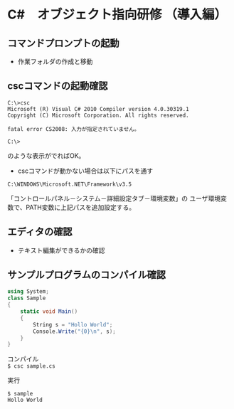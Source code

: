 # C#　オブジェクト指向研修 （導入編）

## コマンドプロンプトの起動

* 作業フォルダの作成と移動

## cscコマンドの起動確認

```
C:\>csc
Microsoft (R) Visual C# 2010 Compiler version 4.0.30319.1
Copyright (C) Microsoft Corporation. All rights reserved.

fatal error CS2008: 入力が指定されていません。

C:\>
```
のような表示がでればOK。

* cscコマンドが動かない場合は以下にパスを通す

`C:\WINDOWS\Microsoft.NET\Framework\v3.5`

「コントロールパネル－システム－詳細設定タブ－環境変数」の
ユーザ環境変数で、PATH変数に上記パスを追加設定する。

## エディタの確認

* テキスト編集ができるかの確認

## サンプルプログラムのコンパイル確認

```sample.cs
using System;
class Sample
{
    static void Main()
    {
        String s = "Hollo World";
        Console.Write("{0}\n", s);
    }
}
```

コンパイル  
`$ csc sample.cs`

実行
```
$ sample
Hollo World
```
